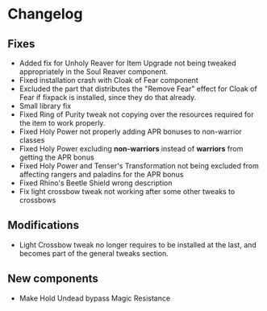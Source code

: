 # Changelog

## Fixes

- Added fix for Unholy Reaver for Item Upgrade not being tweaked appropriately in the Soul Reaver component.
- Fixed installation crash with Cloak of Fear component
- Excluded the part that distributes the "Remove Fear" effect for Cloak of Fear if fixpack is installed, since they do that already.
- Small library fix
- Fixed Ring of Purity tweak not copying over the resources required for the item to work properly.
- Fixed Holy Power not properly adding APR bonuses to non-warrior classes
- Fixed Holy Power excluding **non-warriors** instead of **warriors** from getting the APR bonus
- Fixed Holy Power and Tenser's Transformation not being excluded from affecting rangers and paladins for the APR bonus
- Fixed Rhino's Beetle Shield wrong description
- Fix light crossbow tweak not working after some other tweaks to crossbows

## Modifications

- Light Crossbow tweak no longer requires to be installed at the last, and becomes part of the general tweaks section.

## New components

- Make Hold Undead bypass Magic Resistance
